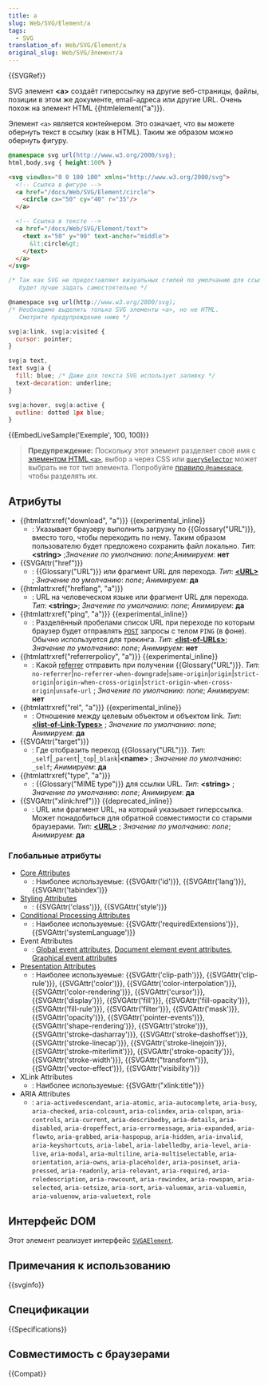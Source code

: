 ```yaml
---
title: a
slug: Web/SVG/Element/a
tags:
  - SVG
translation_of: Web/SVG/Element/a
original_slug: Web/SVG/Элемент/a
---
```

{{SVGRef}}

SVG элемент **\<a>** создаёт гиперссылку на другие веб-страницы, файлы, позиции в этом же документе, email-адреса или другие URL. Очень похож на элемент HTML {{htmlelement("a")}}.

Элемент `<a>` является контейнером. Это означает, что вы можете обернуть текст в ссылку (как в HTML). Таким же образом можно обернуть фигуру.

```css hidden
@namespace svg url(http://www.w3.org/2000/svg);
html,body,svg { height:100% }
```

```html
<svg viewBox="0 0 100 100" xmlns="http://www.w3.org/2000/svg">
  <!-- Ссылка в фигуре -->
  <a href="/docs/Web/SVG/Element/circle">
    <circle cx="50" cy="40" r="35"/>
  </a>

  <!-- Ссылка в тексте -->
  <a href="/docs/Web/SVG/Element/text">
    <text x="50" y="90" text-anchor="middle">
      &lt;circle&gt;
    </text>
  </a>
</svg>
```

```js
/* Так как SVG не предоставляет визуальных стилей по умолчанию для ссылок,
   будет лучше задать самостоятельно */

@namespace svg url(http://www.w3.org/2000/svg);
/* Необходимо выделить только SVG элементы <a>, но не HTML.
   Смотрите предупреждение ниже */

svg|a:link, svg|a:visited {
  cursor: pointer;
}

svg|a text,
text svg|a {
  fill: blue; /* Даже для текста SVG использует заливку */
  text-decoration: underline;
}

svg|a:hover, svg|a:active {
  outline: dotted 1px blue;
}
```

{{EmbedLiveSample('Exemple', 100, 100)}}

> **Предупреждение:** Поскольку этот элемент разделяет своё имя с [элементом HTML `<a>`](/ru/docs/Web/HTML/Element/A), выбор `a` через CSS или [`querySelector`](/ru/docs/Web/API/Document/querySelector) может выбрать не тот тип элемента. Попробуйте [правило `@namespace`](/ru/docs/Web/CSS/@namespace), чтобы разделять их.

## Атрибуты

- {{htmlattrxref("download", "a")}} {{experimental_inline}}
  - : Указывает браузеру выполнить загрузку по {{Glossary("URL")}}, вместо того, чтобы переходить по нему. Таким образом пользователю будет предложено сохранить файл локально.
    _Тип_: **\<string>** ;_Значение по умолчанию_: _none_;_Анимируем_: **нет**
- {{SVGAttr("href")}}
  - : {{Glossary("URL")}} или фрагмент URL для перехода.
    _Тип_: **[\<URL>](/docs/Web/SVG/Content_type#URL)** ; _Значение по умолчанию_: _none_; _Анимируем_: **да**
- {{htmlattrxref("hreflang", "a")}}
  - : URL на человеческом языке или фрагмент URL для перехода.
    _Тип_: **\<string>**; _Значение по умолчанию_: _none_; _Анимируем_: **да**
- {{htmlattrxref("ping", "a")}} {{experimental_inline}}
  - : Разделённый пробелами список URL при переходе по которым браузер будет отправлять [`POST`](/ru/docs/Web/HTTP/Methods/POST) запросы с телом `PING` (в фоне). Обычно используется для трекинга.
    _Тип_: **[\<list-of-URLs>](/docs/Web/SVG/Content_type#List-of-Ts)**; _Значение по умолчанию_: _none_; _Анимируем_: **нет**
- {{htmlattrxref("referrerpolicy", "a")}} {{experimental_inline}}
  - : Какой [referrer](/ru/docs/Web/HTTP/Заголовки/Referer) отправить при получении {{Glossary("URL")}}.
    _Тип_: `no-referrer`|`no-referrer-when-downgrade`|`same-origin`|`origin`|`strict-origin`|`origin-when-cross-origin`|`strict-origin-when-cross-origin`|`unsafe-url` ; _Значение по умолчанию_: _none_; _Анимируем_: **нет**
- {{htmlattrxref("rel", "a")}} {{experimental_inline}}
  - : Отношение между целевым объектом и объектом link.
    _Тип_: **[\<list-of-Link-Types>](/docs/Web/HTML/Link_types)** ; _Значение по умолчанию_: _none_; _Анимируем_: **да**
- {{SVGAttr("target")}}
  - : Где отобразить переход {{Glossary("URL")}}.
    _Тип_: `_self`|`_parent`|`_top`|`_blank`|**\<name>** ; _Значение по умолчанию_: `_self`; _Анимируем_: **да**
- {{htmlattrxref("type", "a")}}
  - : {{Glossary("MIME type")}} для ссылки URL.
    _Тип_: **\<string>** ; _Значение по умолчанию_: _none_; _Анимируем_: **да**
- {{SVGAttr("xlink:href")}} {{deprecated_inline}}
  - : URL или фрагмент URL, на который указывает гиперссылка. Может понадобиться для обратной совместимости со старыми браузерами.
    _Тип_: **[\<URL>](/docs/Web/SVG/Content_type#URL)** ; _Значение по умолчанию_: _none_; _Анимируем_: **да**

### Глобальные атрибуты

- [Core Attributes](/docs/Web/SVG/Attribute/Core)
  - : Наиболее используемые: {{SVGAttr('id')}}, {{SVGAttr('lang')}}, {{SVGAttr('tabindex')}}
- [Styling Attributes](/docs/Web/SVG/Attribute/Styling)
  - : {{SVGAttr('class')}}, {{SVGAttr('style')}}
- [Conditional Processing Attributes](/docs/Web/SVG/Attribute/Conditional_Processing)
  - : Наиболее используемые: {{SVGAttr('requiredExtensions')}}, {{SVGAttr('systemLanguage')}}
- Event Attributes
  - : [Global event attributes](/docs/Web/SVG/Attribute/Events#Global_Event_Attributes), [Document element event attributes](/docs/Web/SVG/Attribute/Events#Document_Element_Event_Attributes), [Graphical event attributes](/docs/Web/SVG/Attribute/Events#Graphical_Event_Attributes)
- [Presentation Attributes](/docs/Web/SVG/Attribute/Presentation)
  - : Наиболее используемые: {{SVGAttr('clip-path')}}, {{SVGAttr('clip-rule')}}, {{SVGAttr('color')}}, {{SVGAttr('color-interpolation')}}, {{SVGAttr('color-rendering')}}, {{SVGAttr('cursor')}}, {{SVGAttr('display')}}, {{SVGAttr('fill')}}, {{SVGAttr('fill-opacity')}}, {{SVGAttr('fill-rule')}}, {{SVGAttr('filter')}}, {{SVGAttr('mask')}}, {{SVGAttr('opacity')}}, {{SVGAttr('pointer-events')}}, {{SVGAttr('shape-rendering')}}, {{SVGAttr('stroke')}}, {{SVGAttr('stroke-dasharray')}}, {{SVGAttr('stroke-dashoffset')}}, {{SVGAttr('stroke-linecap')}}, {{SVGAttr('stroke-linejoin')}}, {{SVGAttr('stroke-miterlimit')}}, {{SVGAttr('stroke-opacity')}}, {{SVGAttr('stroke-width')}}, {{SVGAttr("transform")}}, {{SVGAttr('vector-effect')}}, {{SVGAttr('visibility')}}
- XLink Attributes
  - : Наиболее используемые: {{SVGAttr("xlink:title")}}
- ARIA Attributes
  - : `aria-activedescendant`, `aria-atomic`, `aria-autocomplete`, `aria-busy`, `aria-checked`, `aria-colcount`, `aria-colindex`, `aria-colspan`, `aria-controls`, `aria-current`, `aria-describedby`, `aria-details`, `aria-disabled`, `aria-dropeffect`, `aria-errormessage`, `aria-expanded`, `aria-flowto`, `aria-grabbed`, `aria-haspopup`, `aria-hidden`, `aria-invalid`, `aria-keyshortcuts`, `aria-label`, `aria-labelledby`, `aria-level`, `aria-live`, `aria-modal`, `aria-multiline`, `aria-multiselectable`, `aria-orientation`, `aria-owns`, `aria-placeholder`, `aria-posinset`, `aria-pressed`, `aria-readonly`, `aria-relevant`, `aria-required`, `aria-roledescription`, `aria-rowcount`, `aria-rowindex`, `aria-rowspan`, `aria-selected`, `aria-setsize`, `aria-sort`, `aria-valuemax`, `aria-valuemin`, `aria-valuenow`, `aria-valuetext`, `role`

## Интерфейс DOM

Этот элемент реализует интерфейс [`SVGAElement`](/ru/docs/DOM/SVGAElement).

## Примечания к использованию

{{svginfo}}

## Спецификации

{{Specifications}}

## Совместимость с браузерами

{{Compat}}
